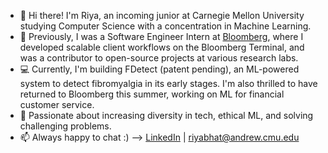 - 👋 Hi there! I'm Riya, an incoming junior at Carnegie Mellon University studying Computer Science with a concentration in Machine Learning.
- 💼 Previously, I was a Software Engineer Intern at [Bloomberg](https://github.com/bloomberg), where I developed scalable client workflows on the Bloomberg Terminal, and was a contributor to open-source projects at various research labs.
- 💻 Currently, I'm building FDetect (patent pending), an ML-powered system to detect fibromyalgia in its early stages. I'm also thrilled to have returned to Bloomberg this summer, working on ML for financial customer service.
- 💜 Passionate about increasing diversity in tech, ethical ML, and solving challenging problems.
- 📫 Always happy to chat :) --> [LinkedIn](https://www.linkedin.com/in/riya-bhatia1/) | riyabhat@andrew.cmu.edu
